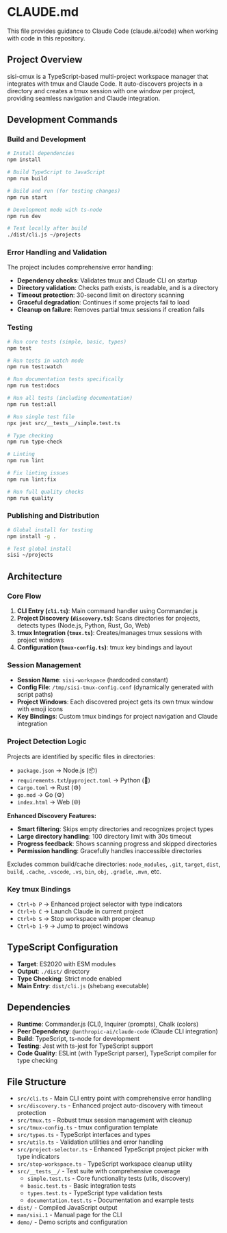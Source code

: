 # CLAUDE.md

This file provides guidance to Claude Code (claude.ai/code) when working with code in this repository.

## Project Overview

sisi-cmux is a TypeScript-based multi-project workspace manager that integrates with tmux and Claude Code. It auto-discovers projects in a directory and creates a tmux session with one window per project, providing seamless navigation and Claude integration.

## Development Commands

### Build and Development
```bash
# Install dependencies
npm install

# Build TypeScript to JavaScript
npm run build

# Build and run (for testing changes)
npm run start

# Development mode with ts-node
npm run dev

# Test locally after build
./dist/cli.js ~/projects
```

### Error Handling and Validation
The project includes comprehensive error handling:
- **Dependency checks**: Validates tmux and Claude CLI on startup
- **Directory validation**: Checks path exists, is readable, and is a directory
- **Timeout protection**: 30-second limit on directory scanning
- **Graceful degradation**: Continues if some projects fail to load
- **Cleanup on failure**: Removes partial tmux sessions if creation fails

### Testing
```bash
# Run core tests (simple, basic, types)
npm test

# Run tests in watch mode
npm run test:watch

# Run documentation tests specifically
npm run test:docs

# Run all tests (including documentation)
npm run test:all

# Run single test file
npx jest src/__tests__/simple.test.ts

# Type checking
npm run type-check

# Linting
npm run lint

# Fix linting issues
npm run lint:fix

# Run full quality checks
npm run quality
```

### Publishing and Distribution
```bash
# Global install for testing
npm install -g .

# Test global install
sisi ~/projects
```

## Architecture

### Core Flow
1. **CLI Entry (`cli.ts`)**: Main command handler using Commander.js
2. **Project Discovery (`discovery.ts`)**: Scans directories for projects, detects types (Node.js, Python, Rust, Go, Web)
3. **tmux Integration (`tmux.ts`)**: Creates/manages tmux sessions with project windows
4. **Configuration (`tmux-config.ts`)**: tmux key bindings and layout

### Session Management
- **Session Name**: `sisi-workspace` (hardcoded constant)
- **Config File**: `/tmp/sisi-tmux-config.conf` (dynamically generated with script paths)
- **Project Windows**: Each discovered project gets its own tmux window with emoji icons
- **Key Bindings**: Custom tmux bindings for project navigation and Claude integration

### Project Detection Logic
Projects are identified by specific files in directories:
- `package.json` → Node.js (📦)
- `requirements.txt`/`pyproject.toml` → Python (🐍) 
- `Cargo.toml` → Rust (⚙️)
- `go.mod` → Go (⚙️)
- `index.html` → Web (🌐)

**Enhanced Discovery Features:**
- **Smart filtering**: Skips empty directories and recognizes project types
- **Large directory handling**: 100 directory limit with 30s timeout
- **Progress feedback**: Shows scanning progress and skipped directories
- **Permission handling**: Gracefully handles inaccessible directories

Excludes common build/cache directories: `node_modules`, `.git`, `target`, `dist`, `build`, `.cache`, `.vscode`, `.vs`, `bin`, `obj`, `.gradle`, `.mvn`, etc.

### Key tmux Bindings
- `Ctrl+b P` → Enhanced project selector with type indicators
- `Ctrl+b C` → Launch Claude in current project
- `Ctrl+b S` → Stop workspace with proper cleanup
- `Ctrl+b 1-9` → Jump to project windows

## TypeScript Configuration

- **Target**: ES2020 with ESM modules
- **Output**: `./dist/` directory
- **Type Checking**: Strict mode enabled
- **Main Entry**: `dist/cli.js` (shebang executable)

## Dependencies

- **Runtime**: Commander.js (CLI), Inquirer (prompts), Chalk (colors)
- **Peer Dependency**: `@anthropic-ai/claude-code` (Claude CLI integration)
- **Build**: TypeScript, ts-node for development
- **Testing**: Jest with ts-jest for TypeScript support
- **Code Quality**: ESLint (with TypeScript parser), TypeScript compiler for type checking

## File Structure

- `src/cli.ts` - Main CLI entry point with comprehensive error handling
- `src/discovery.ts` - Enhanced project auto-discovery with timeout protection
- `src/tmux.ts` - Robust tmux session management with cleanup
- `src/tmux-config.ts` - tmux configuration template
- `src/types.ts` - TypeScript interfaces and types
- `src/utils.ts` - Validation utilities and error handling
- `src/project-selector.ts` - Enhanced TypeScript project picker with type indicators
- `src/stop-workspace.ts` - TypeScript workspace cleanup utility
- `src/__tests__/` - Test suite with comprehensive coverage
  - `simple.test.ts` - Core functionality tests (utils, discovery)
  - `basic.test.ts` - Basic integration tests
  - `types.test.ts` - TypeScript type validation tests
  - `documentation.test.ts` - Documentation and example tests
- `dist/` - Compiled JavaScript output
- `man/sisi.1` - Manual page for the CLI
- `demo/` - Demo scripts and configuration